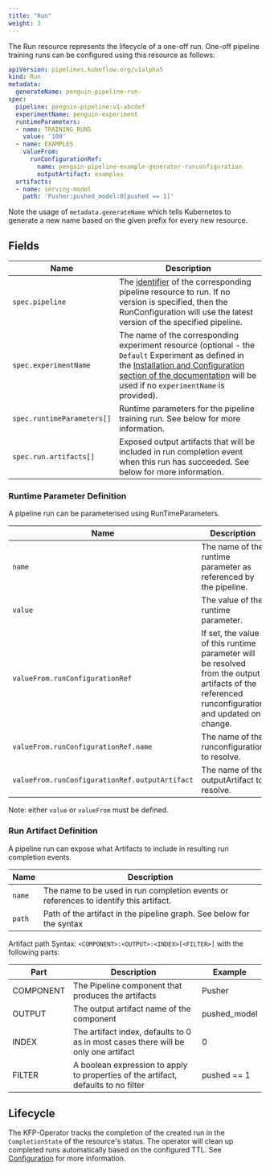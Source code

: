 ```yaml
---
title: "Run"
weight: 3
---
```


The Run resource represents the lifecycle of a one-off run.
One-off pipeline training runs can be configured using this resource as follows:

```yaml
apiVersion: pipelines.kubeflow.org/v1alpha5
kind: Run
metadata:
  generateName: penguin-pipeline-run-
spec:
  pipeline: penguin-pipeline:v1-abcdef
  experimentName: penguin-experiment
  runtimeParameters:
  - name: TRAINING_RUNS
    value: '100'
  - name: EXAMPLES
    valueFrom:
      runConfigurationRef:
        name: penguin-pipeline-example-generator-runconfiguration
        outputArtifact: examples
  artifacts:
  - name: serving-model
    path: 'Pusher:pushed_model:0[pushed == 1]'
```

Note the usage of `metadata.generateName` which tells Kubernetes to generate a new name based on the given prefix for every new resource.

## Fields

| Name                       | Description                                                                                                                                                                                                                                       |
|----------------------------|---------------------------------------------------------------------------------------------------------------------------------------------------------------------------------------------------------------------------------------------------|
| `spec.pipeline`            | The [identifier](../pipeline/#identifier) of the corresponding pipeline resource to run. If no version is specified, then the RunConfiguration will use the latest version of the specified pipeline.                                             |
| `spec.experimentName`      | The name of the corresponding experiment resource (optional - the `Default` Experiment as defined in the [Installation and Configuration section of the documentation](README.md#configuration) will be used if no `experimentName` is provided). |
| `spec.runtimeParameters[]` | Runtime parameters for the pipeline training run. See below for more information.                                                                                                                                                                 |
| `spec.run.artifacts[]`     | Exposed output artifacts that will be included in run completion event when this run has succeeded. See below for more information.                                                                                                               |

### Runtime Parameter Definition

A pipeline run can be parameterised using RunTimeParameters.

| Name                                           | Description                                                                                                                                      |
|------------------------------------------------|--------------------------------------------------------------------------------------------------------------------------------------------------|
| `name`                                         | The name of the runtime parameter as referenced by the pipeline.                                                                                 |
| `value`                                        | The value of the runtime parameter.                                                                                                              |
| `valueFrom.runConfigurationRef`                | If set, the value of this runtime parameter will be resolved from the output artifacts of the referenced runconfiguration and updated on change. |
| `valueFrom.runConfigurationRef.name`           | The name of the runconfiguration to resolve.                                                                                                     |
| `valueFrom.runConfigurationRef.outputArtifact` | The name of the outputArtifact to resolve.                                                                                                       |

Note: either `value` or `valueFrom` must be defined.

### Run Artifact Definition

A pipeline run can expose what Artifacts to include in resulting run completion events. 

| Name     | Description                                                                           |
|----------|---------------------------------------------------------------------------------------|
| `name`   | The name to be used in run completion events or references to identify this artifact. |
| `path`   | Path of the artifact in the pipeline graph. See below for the syntax                  |

Artifact path Syntax: `<COMPONENT>:<OUTPUT>:<INDEX>[<FILTER>]` with the following parts:

| Part      | Description                                                                        | Example      |
|-----------|------------------------------------------------------------------------------------|--------------|
| COMPONENT | The Pipeline component that produces the artifacts                                 | Pusher       |
| OUTPUT    | The output artifact name of the component                                          | pushed_model |
| INDEX     | The artifact index, defaults to 0 as in most cases there will be only one artifact | 0            |
| FILTER    | A boolean expression to apply to properties of the artifact, defaults to no filter | pushed == 1  |

## Lifecycle

The KFP-Operator tracks the completion of the created run in the `CompletionState` of the resource's status.
The operator will clean up completed runs automatically based on the configured TTL. See [Configuration](../../configuration) for more information.
